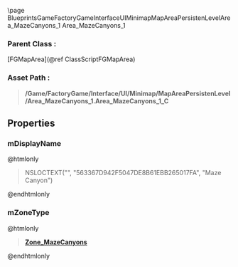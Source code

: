 \page BlueprintsGameFactoryGameInterfaceUIMinimapMapAreaPersistenLevelArea_MazeCanyons_1 Area_MazeCanyons_1
### Parent Class :
[FGMapArea](@ref ClassScriptFGMapArea)
### Asset Path :
<b><blockquote>/Game/FactoryGame/Interface/UI/Minimap/MapAreaPersistenLevel/Area_MazeCanyons_1.Area_MazeCanyons_1_C</blockquote></b>
## Properties

### mDisplayName
@htmlonly
<blockquote>NSLOCTEXT("", "563367D942F5047DE8B61EBB265017FA", "Maze Canyon")</blockquote>
@endhtmlonly

### mZoneType
@htmlonly
<b><a href="_blueprints_game_factory_game-shared_audio_music_zone__maze_canyons.html"><blockquote>Zone_MazeCanyons</blockquote></a></b>
@endhtmlonly


